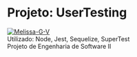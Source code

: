 # Projeto: UserTesting
[![Melissa-G-V](https://circleci.com/gh/Melissa-G-V/UserTesting.svg?style=svg)](https://app.circleci.com/pipelines/github/Melissa-G-V)
\
Utilizado:
Node,
Jest,
Sequelize,
SuperTest
\
Projeto de Engenharia de Software II
